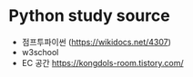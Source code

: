 
# Python study source  
- 점프투파이썬 (https://wikidocs.net/4307)
- w3school
- EC 공간 https://kongdols-room.tistory.com/
